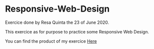 # Responsive-Web-Design

Exercice done by Resa Quinta the 23 of June 2020.

This exercice as for purpose to practice some Responsive Web Design.

You can find the product of my exercice [Here](https://resdev27.github.io/Responsive-Web-Design/index.html)